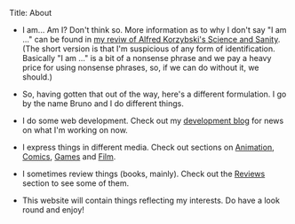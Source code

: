 Title: About

- I am... Am I? Don't think so. More information as to why I don't say "I am ..." can be found in [my reviw of Alfred Korzybski's Science and Sanity]({filename}/Reviews/sns.md). (The short version is that I'm suspicious of any form of identification. Basically "I am ..." is a bit of a nonsense phrase and we pay a heavy price for using nonsense phrases, so, if we can do without it, we should.)

- So, having gotten that out of the way, here's a different formulation. I go by the name Bruno and I do different things.

- I do some web development. Check out my [development blog]({category}Development) for news on what I'm working on now.

- I express things in different media. Check out sections on [Animation]({filename}Animation.md), [Comics]({filename}Comics.md), [Games]({filename}Games.md) and [Film]({category}Film).

- I sometimes review things (books, mainly). Check out the [Reviews]({category}Reviews) section to see some of them.

- This website will contain things reflecting my interests. Do have a look round and enjoy!
